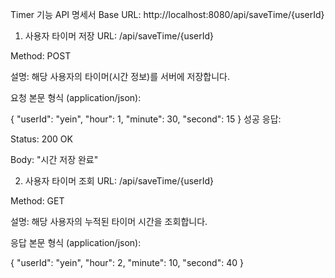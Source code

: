 Timer 기능 API 명세서
Base URL: http://localhost:8080/api/saveTime/{userId}

1. 사용자 타이머 저장
URL: /api/saveTime/{userId}

Method: POST

설명: 해당 사용자의 타이머(시간 정보)를 서버에 저장합니다.

요청 본문 형식 (application/json):

{
  "userId": "yein",
  "hour": 1,
  "minute": 30,
  "second": 15
}
성공 응답:

Status: 200 OK

Body: "시간 저장 완료"

2. 사용자 타이머 조회
URL: /api/saveTime/{userId}

Method: GET

설명: 해당 사용자의 누적된 타이머 시간을 조회합니다.

응답 본문 형식 (application/json):

{
  "userId": "yein",
  "hour": 2,
  "minute": 10,
  "second": 40
}
